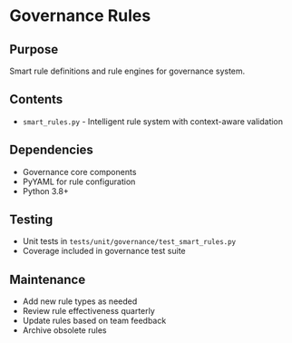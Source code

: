 # Governance Rules

## Purpose
Smart rule definitions and rule engines for governance system.

## Contents
- `smart_rules.py` - Intelligent rule system with context-aware validation

## Dependencies
- Governance core components
- PyYAML for rule configuration
- Python 3.8+

## Testing
- Unit tests in `tests/unit/governance/test_smart_rules.py`
- Coverage included in governance test suite

## Maintenance
- Add new rule types as needed
- Review rule effectiveness quarterly
- Update rules based on team feedback
- Archive obsolete rules